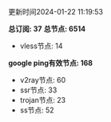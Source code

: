 更新时间2024-01-22 11:19:53

**总订阅: 37**
**总节点: 6514**
- vless节点: 14

**google ping有效节点: 168**
- v2ray节点: 60
- ssr节点: 33
- trojan节点: 23
- ss节点: 52
